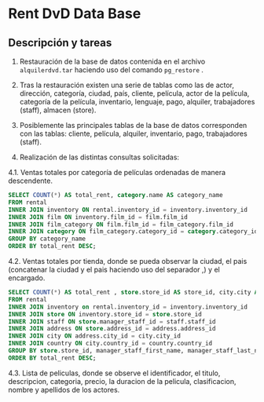# Rent DvD Data Base

## Descripción y tareas

1. Restauración de la base de datos contenida en el archivo `alquilerdvd.tar` haciendo uso del comando `pg_restore` .

2. Tras la restauración existen una serie de tablas como las de actor, dirección, categoría, ciudad, país, cliente, película, actor de la película, categoría de la película, inventario, lenguaje, pago, alquiler, trabajadores (staff), almacen (store).

3. Posiblemente las principales tablas de la base de datos corresponden con las tablas: cliente, película, alquiler, inventario, pago, trabajadores (staff).

4. Realización de las distintas consultas solicitadas:

4.1. Ventas totales por categoría de películas ordenadas de manera descendente.
```sql
SELECT COUNT(*) AS total_rent, category.name AS category_name
FROM rental
INNER JOIN inventory ON rental.inventory_id = inventory.inventory_id
INNER JOIN film ON inventory.film_id = film.film_id
INNER JOIN film_category ON film.film_id = film_category.film_id
INNER JOIN category ON film_category.category_id = category.category_id
GROUP BY category_name
ORDER BY total_rent DESC;
```

4.2. Ventas totales por tienda, donde se pueda observar la ciudad, el pais (concatenar la ciudad y el pais haciendo uso del separador ,) y el encargado. 
```sql
SELECT COUNT(*) AS total_rent , store.store_id AS store_id, city.city AS city, country.country AS country, staff.first_name AS manager_staff_first_name, staff.last_name AS manager_staff_last_name
FROM rental
INNER JOIN inventory on rental.inventory_id = inventory.inventory_id
INNER JOIN store ON inventory.store_id = store.store_id
INNER JOIN staff ON store.manager_staff_id = staff.staff_id
INNER JOIN address ON store.address_id = address.address_id
INNER JOIN city ON address.city_id = city.city_id
INNER JOIN country ON city.country_id = country.country_id
GROUP BY store.store_id, manager_staff_first_name, manager_staff_last_name, city, country
ORDER BY total_rent DESC;
```

4.3. Lista de peliculas, donde se observe el identificador, el titulo, descripcion, categoria, precio, la duracion de la pelicula, clasificacion, nombre y apellidos de los actores.